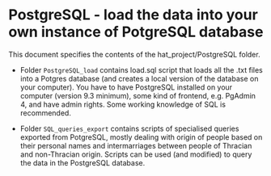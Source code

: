 # PostgreSQL - load the data into your own instance of PotgreSQL database

This document specifies the contents of the hat_project/PostgreSQL folder.

- Folder ```PostgreSQL_load``` contains load.sql script that loads all the .txt files into a Potgres database (and creates a local version of the database on your computer). You have to have PostgreSQL installed on your computer (version 9.3 minimum), some kind of frontend, e.g. PgAdmin 4, and have admin rights. Some working knowledge of SQL is recommended.

- Folder ```SQL_queries_export``` contains scripts of specialised queries exported from PotgreSQL, mostly dealing with origin of people based on their personal names and intermarriages between people of Thracian and non-Thracian origin. Scripts can be used (and modified) to query the data in the PostgreSQL database.

